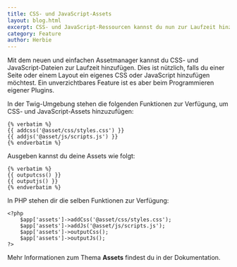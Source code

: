 ```yaml
---
title: CSS- und JavaScript-Assets
layout: blog.html
excerpt: CSS- und JavaScript-Ressourcen kannst du nun zur Laufzeit hinzufügen. Der Assetmanager kümmert sich um den Rest.
category: Feature
author: Herbie
---
```


Mit dem neuen und einfachen Assetmanager kannst du CSS- und JavaScript-Dateien zur Laufzeit hinzufügen. Dies ist 
nützlich, falls du einer Seite oder einem Layout ein eigenes CSS oder JavaScript hinzufügen möchtest. Ein 
unverzichtbares Feature ist es aber beim Programmieren eigener Plugins.

In der Twig-Umgebung stehen die folgenden Funktionen zur Verfügung, um CSS- und JavaScript-Assets hinzuzufügen:

    {% verbatim %}
    {{ addcss('@asset/css/styles.css') }}
    {{ addjs('@asset/js/scripts.js') }}
    {% endverbatim %}
    
Ausgeben kannst du deine Assets wie folgt:
 
    {% verbatim %}
    {{ outputcss() }}
    {{ outputjs() }}
    {% endverbatim %}
    
In PHP stehen dir die selben Funktionen zur Verfügung:
 
    <?php 
        $app['assets']->addCss('@asset/css/styles.css');
        $app['assets']->addJs('@asset/js/scripts.js');
        $app['assets']->outputCss();
        $app['assets']->outputJs();
    ?>
    
Mehr Informationen zum Thema **Assets** findest du in der Dokumentation.
